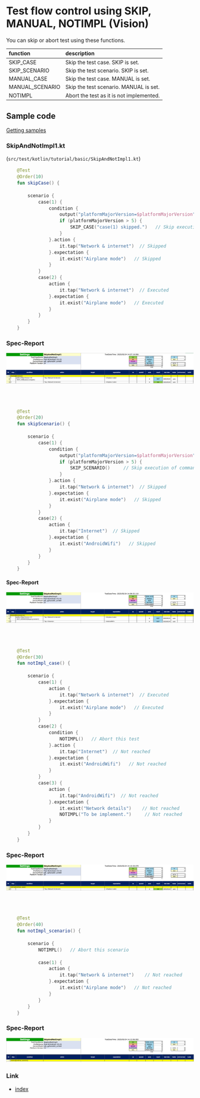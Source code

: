 # Test flow control using SKIP, MANUAL, NOTIMPL (Vision)

You can skip or abort test using these functions.

| function        | description                              |
|:----------------|:-----------------------------------------|
| SKIP_CASE       | Skip the test case. SKIP is set.         |
| SKIP_SCENARIO   | Skip the test scenario. SKIP is set.     |
| MANUAL_CASE     | Skip the test case. MANUAL is set.       |
| MANUAL_SCENARIO | Skip the test scenario. MANUAL is set.   |
| NOTIMPL         | Abort the test as it is not implemented. |

## Sample code

[Getting samples](../../../getting_samples.md)

### SkipAndNotImpl1.kt

(`src/test/kotlin/tutorial/basic/SkipAndNotImpl1.kt`)

```kotlin
    @Test
    @Order(10)
    fun skipCase() {

        scenario {
            case(1) {
                condition {
                    output("platformMajorVersion=$platformMajorVersion")
                    if (platformMajorVersion > 5) {
                        SKIP_CASE("case(1) skipped.")   // Skip execution of commands (log only)
                    }
                }.action {
                    it.tap("Network & internet")  // Skipped
                }.expectation {
                    it.exist("Airplane mode")   // Skipped
                }
            }
            case(2) {
                action {
                    it.tap("Network & internet")  // Executed
                }.expectation {
                    it.exist("Airplane mode")   // Executed
                }
            }
        }
    }
```

### Spec-Report

![](_images/skip_case_spec_report.png)

<br>
<br>

```kotlin
    @Test
    @Order(20)
    fun skipScenario() {

        scenario {
            case(1) {
                condition {
                    output("platformMajorVersion=$platformMajorVersion")
                    if (platformMajorVersion > 5) {
                        SKIP_SCENARIO()     // Skip execution of commands (log only)
                    }
                }.action {
                    it.tap("Network & internet")  // Skipped
                }.expectation {
                    it.exist("Airplane mode")   // Skipped
                }
            }
            case(2) {
                action {
                    it.tap("Internet")  // Skipped
                }.expectation {
                    it.exist("AndroidWifi")   // Skipped
                }
            }
        }
    }
```

#### Spec-Report

![](_images/skip_scenario_spec_report.png)

<br>
<br>

```kotlin
    @Test
    @Order(30)
    fun notImpl_case() {

        scenario {
            case(1) {
                action {
                    it.tap("Network & internet")  // Executed
                }.expectation {
                    it.exist("Airplane mode")   // Executed
                }
            }
            case(2) {
                condition {
                    NOTIMPL()   // Abort this test
                }.action {
                    it.tap("Internet")  // Not reached
                }.expectation {
                    it.exist("AndroidWifi")   // Not reached
                }
            }
            case(3) {
                action {
                    it.tap("AndroidWifi")  // Not reached
                }.expectation {
                    it.exist("Network details")    // Not reached
                    NOTIMPL("To be implement.")     // Not reached
                }
            }
        }
    }
```

### Spec-Report

![](_images/notimpl_case_spec_report.png)

<br>
<br>

```kotlin
    @Test
    @Order(40)
    fun notImpl_scenario() {

        scenario {
            NOTIMPL()   // Abort this scenario

            case(1) {
                action {
                    it.tap("Network & internet")    // Not reached
                }.expectation {
                    it.exist("Airplane mode")   // Not reached
                }
            }
        }
    }
```

### Spec-Report

![](_images/notimpl_scenario_spec_report.png)

### Link

- [index](../../../../index.md)

